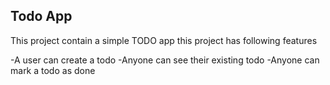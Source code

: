 ## Todo App

This project contain a simple TODO app
this project has following features

-A user can create a todo
-Anyone can see their existing todo
-Anyone can mark a todo as done


